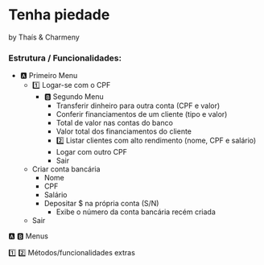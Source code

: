 # Tenha piedade
by Thaís & Charmeny

### Estrutura / Funcionalidades:
* :a: Primeiro Menu
  * :one: Logar-se com o CPF
    * :b: Segundo Menu 
      * Transferir dinheiro para outra conta (CPF e valor)
      * Conferir financiamentos de um cliente (tipo e valor)
      * Total de valor nas contas do banco 
      * Valor total dos financiamentos do cliente
      * :two: Listar clientes com alto rendimento (nome, CPF e salário)
      * Logar com outro CPF
      * Sair
  * Criar conta bancária
    * Nome
    * CPF
    * Salário
    * Depositar $ na própria conta (S/N)
      * Exibe o número da conta bancária recém criada
  * Sair

:a: :b: Menus

:one: :two: Métodos/funcionalidades extras
